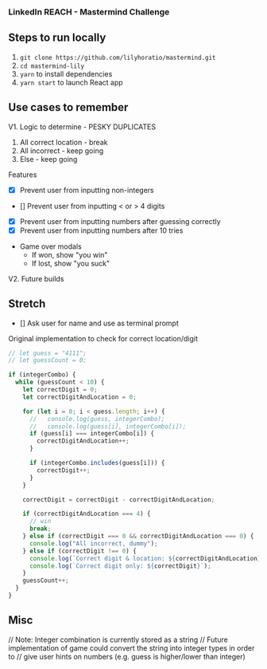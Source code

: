 ### LinkedIn REACH - Mastermind Challenge

## Steps to run locally

1. `git clone https://github.com/lilyhoratio/mastermind.git`
2. `cd mastermind-lily`
3. `yarn` to install dependencies
4. `yarn start` to launch React app

## Use cases to remember

V1. Logic to determine - PESKY DUPLICATES

1. All correct location - break
2. All incorrect - keep going
3. Else - keep going

Features

- [x] Prevent user from inputting non-integers
- [] Prevent user from inputting < or > 4 digits
- [x] Prevent user from inputting numbers after guessing correctly
- [x] Prevent user from inputting numbers after 10 tries
- Game over modals
  - If won, show "you win"
  - If lost, show "you suck"

V2. Future builds

## Stretch

- [] Ask user for name and use as terminal prompt

Original implementation to check for correct location/digit

```javascript
// let guess = "4111";
// let guessCount = 0;

if (integerCombo) {
  while (guessCount < 10) {
    let correctDigit = 0;
    let correctDigitAndLocation = 0;

    for (let i = 0; i < guess.length; i++) {
      //   console.log(guess, integerCombo);
      //   console.log(guess[i], integerCombo[i]);
      if (guess[i] === integerCombo[i]) {
        correctDigitAndLocation++;
      }

      if (integerCombo.includes(guess[i])) {
        correctDigit++;
      }
    }

    correctDigit = correctDigit - correctDigitAndLocation;

    if (correctDigitAndLocation === 4) {
      // win
      break;
    } else if (correctDigit === 0 && correctDigitAndLocation === 0) {
      console.log("All incorrect, dummy");
    } else if (correctDigit !== 0) {
      console.log(`Correct digit & location: ${correctDigitAndLocation}`);
      console.log(`Correct digit only: ${correctDigit}`);
    }
    guessCount++;
  }
}
```

## Misc

// Note: Integer combination is currently stored as a string
// Future implementation of game could convert the string into integer types in order to
// give user hints on numbers (e.g. guess is higher/lower than integer)
